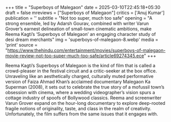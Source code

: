 +++
title = "Superboys of Malegaon"
date = 2025-03-10T22:45:18+05:30
draft = false
mreviews = ["Superboys of Malegaon"]
critics = ['Anuj Kumar']
publication = ''
subtitle = "Not too super, much too safe"
opening = "A strong ensemble, led by Adarsh Gourav, combined with writer Varun Grover’s earnest delineation of small-town cinematic ambitions, make Reema Kagti’s ‘Superboys of Malegaon’ an engaging character study of desi dream merchants"
img = 'superboys-of-malegaon-8.webp'
media = 'print'
source = "https://www.thehindu.com/entertainment/movies/superboys-of-malegaon-movie-review-not-too-super-much-too-safe/article69274345.ece"
+++

Reema Kagti’s Superboys of Malegaon is the kind of film that is called a crowd-pleaser in the festival circuit and a critic-seeker at the box office. Unraveling like an aesthetically charged, culturally muted performative version of Faiza Ahmad Khan’s acclaimed documentary Malegaon Ka Superman (2008), it sets out to celebrate the true story of a mofussil town’s obsession with cinema, where a wedding videographer’s vision spurs a cottage industry of spoofs of Bollywood classics. Reema and screenwriter Varun Grover expand on the hour-long documentary to explore deep-rooted fragile notions of originality, taste, and class in the realm of creativity. Unfortunately, the film suffers from the same issues that it engages with.
